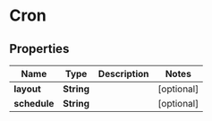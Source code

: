 

# Cron

## Properties

Name | Type | Description | Notes
------------ | ------------- | ------------- | -------------
**layout** | **String** |  |  [optional]
**schedule** | **String** |  |  [optional]



